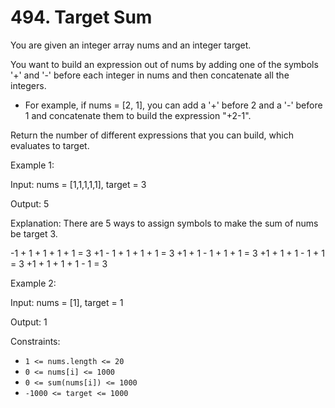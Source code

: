 # 494. Target Sum

You are given an integer array nums and an integer target.

You want to build an expression out of nums by adding one of the symbols '+' and '-' before each integer in nums and
then concatenate all the integers.

- For example, if nums = [2, 1], you can add a '+' before 2 and a '-' before 1 and concatenate them to build the
  expression "+2-1".

Return the number of different expressions that you can build, which evaluates to target.

Example 1:

Input: nums = [1,1,1,1,1], target = 3

Output: 5

Explanation: There are 5 ways to assign symbols to make the sum of nums be target 3.

-1 + 1 + 1 + 1 + 1 = 3
+1 - 1 + 1 + 1 + 1 = 3
+1 + 1 - 1 + 1 + 1 = 3
+1 + 1 + 1 - 1 + 1 = 3
+1 + 1 + 1 + 1 - 1 = 3

Example 2:

Input: nums = [1], target = 1

Output: 1

Constraints:

- `1 <= nums.length <= 20`
- `0 <= nums[i] <= 1000`
- `0 <= sum(nums[i]) <= 1000`
- `-1000 <= target <= 1000`


